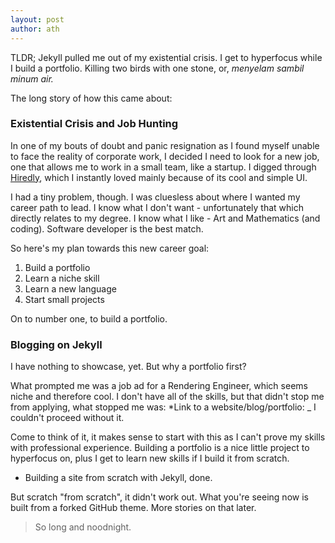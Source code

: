```yaml
---
layout: post
author: ath
---
```


TLDR; Jekyll pulled me out of my existential crisis. I get to hyperfocus while I build a portfolio. Killing two birds with one stone, or, _menyelam sambil minum air._

The long story of how this came about:

### Existential Crisis and Job Hunting

In one of my bouts of doubt and panic resignation as I found myself unable to face the reality of corporate work, I decided I need to look for a new job, one that allows me to work in a small team, like a startup. I digged through [Hiredly](https://my.hiredly.com/), which I instantly loved mainly because of its cool and simple UI.

I had a tiny problem, though. I was cluesless about where I wanted my career path to lead. I know what I don't want - unfortunately that which directly relates to my degree. I know what I like - Art and Mathematics (and coding). Software developer is the best match.

So here's my plan towards this new career goal:
1. Build a portfolio
2. Learn a niche skill
3. Learn a new language
4. Start small projects

On to number one, to build a portfolio.

### Blogging on Jekyll 

I have nothing to showcase, yet. But why a portfolio first? 

What prompted me was a job ad for a Rendering Engineer, which seems niche and therefore cool. I don't have all of the skills, but that didn't stop me from applying, what stopped me was: *Link to a website/blog/portfolio: _
I couldn't proceed without it.

Come to think of it, it makes sense to start with this as I can't prove my skills with professional experience. Building a portfolio is a nice little project to hyperfocus on, plus I get to learn new skills if I build it from scratch.

- Building a site from scratch with Jekyll, done. 

But scratch "from scratch", it didn't work out. What you're seeing now is built from a forked GitHub theme. More stories on that later.

> So long and noodnight.
